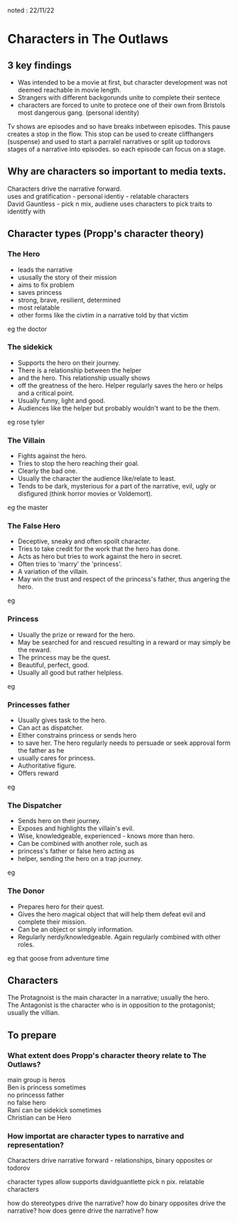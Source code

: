 noted : 22/11/22

# Characters in The Outlaws

## 3 key findings

- Was intended to be a movie at first, but character development was not deemed reachable in movie length.
- Strangers with different backgorunds unite to complete their sentece
- characters are forced to unite to protece one of their own from Bristols most dangerous gang. (personal identity)

Tv shows are episodes and so have breaks inbetween episodes. This pause creates a stop in the flow. This stop can be used to create cliffhangers (suspense) and used to start a parralel narratives or split up todorovs stages of a narrative into episodes. so each episode can focus on a stage.

## Why are characters so important to media texts.
Characters drive the narrative forward.  
uses and gratification - personal identiy - relatable characters  
David Gauntless - pick n mix, audiene uses characters to pick traits to identitfy with  

## Character types (Propp's character theory)
### The Hero

- leads the narrative
- ususally the story of their mission
- aims to fix problem
- saves princess
- strong, brave, resilient, determined
- most relatable
- other forms like the civtim in a narrative told by that victim

eg the doctor


### The sidekick

- Supports the hero on their journey.
- There is a relationship between the helper
- and the hero. This relationship usually shows
- off the greatness of the hero. Helper regularly saves the hero or helps and a critical point.
- Usually funny, light and good.
- Audiences like the helper but probably wouldn't want to be the them.

eg rose tyler


### The Villain

- Fights against the hero.
- Tries to stop the hero reaching their goal.
- Clearly the bad one.
- Usually the character the audience like/relate to least.
- Tends to be dark, mysterious for a part of the narrative, evil, ugly or disfigured (think horror movies or Voldemort).

eg the master


### The False Hero

- Deceptive, sneaky and often spoilt character.
- Tries to take credit for the work that the hero has done.
- Acts as hero but tries to work against the hero in secret.
- Often tries to 'marry' the 'princess'.
- A variation of the villain.
- May win the trust and respect of the princess's father, thus angering the hero.

eg

### Princess

- Usually the prize or reward for the hero.
- May be searched for and rescued resulting in a reward or may simply be the reward.
- The princess may be the quest.
- Beautiful, perfect, good.
- Usually all good but rather helpless.

eg

### Princesses father

- Usually gives task to the hero.
- Can act as dispatcher.
- Either constrains princess or sends hero
- to save her. The hero regularly needs to persuade or seek approval form the father as he
- usually cares for princess.
- Authoritative figure.
- Offers reward

eg

### The Dispatcher

- Sends hero on their journey.
- Exposes and highlights the villain's evil.
- Wise, knowledgeable, experienced - knows more than hero.
- Can be combined with another role, such as
- princess's father or false hero acting as
- helper, sending the hero on a trap journey.

eg


### The Donor

- Prepares hero for their quest.
- Gives the hero magical object that will help them defeat evil and complete their mission.
- Can be an object or simply information.
- Regularly nerdy/knowledgeable. Again regularly combined with other roles.

eg that goose from adventure time

## Characters
The Protagnoist is the main character in a narrative; usually the hero.  
The Antagonist is the character who is in opposition to the protagonist; usually the villian.

## To prepare

### What extent does Propp's character theory relate to The Outlaws?
main group is heros  
Ben is princess sometimes  
no princesss father  
no false hero  
Rani can be sidekick sometimes  
Christian can be Hero

### How importat are character types to narrative and representation?
Characters drive narrative forward - relationships, binary opposites or todorov

character types allow supports davidguantlette pick n pix. relatable characters

how do stereotypes drive the narrative?
how do binary opposites drive the narrative?
how does genre drive the narrative?
how 